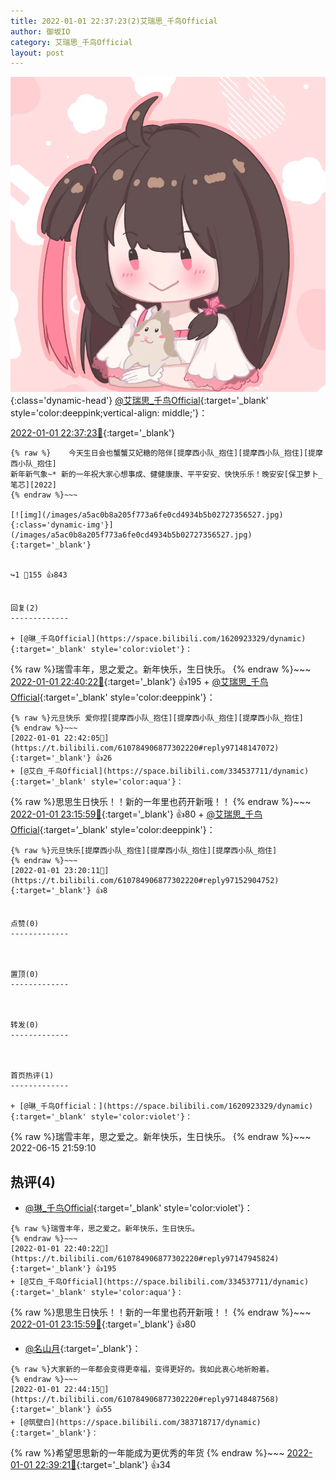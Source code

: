 ```yaml
---
title: 2022-01-01 22:37:23(2)艾瑞思_千鸟Official
author: 御坂IO
category: 艾瑞思_千鸟Official
layout: post
---
```


![img](/images/7e08840c56f251de28bdf766b647bd5fe9a5d50a.jpg){:class='dynamic-head'}
[@艾瑞思_千鸟Official](https://space.bilibili.com/1090010845/dynamic){:target='_blank' style='color:deeppink;vertical-align: middle;'}：

[2022-01-01 22:37:23🔗](https://t.bilibili.com/610784906877302220){:target='_blank'}

~~~
{% raw %}    今天生日会也蟹蟹艾妃糖的陪伴[提摩西小队_抱住][提摩西小队_抱住][提摩西小队_抱住]
新年新气象~* 新的一年祝大家心想事成、健健康康、平平安安、快快乐乐！晚安安[保卫萝卜_笔芯][2022]
{% endraw %}~~~

[![img](/images/a5ac0b8a205f773a6fe0cd4934b5b02727356527.jpg){:class='dynamic-img'}](/images/a5ac0b8a205f773a6fe0cd4934b5b02727356527.jpg){:target='_blank'}


↪️1 💬155 👍843


回复(2)
-------------

+ [@琳_千鸟Official](https://space.bilibili.com/1620923329/dynamic){:target='_blank' style='color:violet'}：
~~~
{% raw %}瑞雪丰年，思之爱之。新年快乐，生日快乐。
{% endraw %}~~~
[2022-01-01 22:40:22🔗](https://t.bilibili.com/610784906877302220#reply97147945824){:target='_blank'} 👍195
    + [@艾瑞思_千鸟Official](https://space.bilibili.com/1090010845/dynamic){:target='_blank' style='color:deeppink'}：
~~~
{% raw %}元旦快乐 爱你捏[提摩西小队_抱住][提摩西小队_抱住][提摩西小队_抱住]
{% endraw %}~~~
[2022-01-01 22:42:05🔗](https://t.bilibili.com/610784906877302220#reply97148147072){:target='_blank'} 👍26
+ [@艾白_千鸟Official](https://space.bilibili.com/334537711/dynamic){:target='_blank' style='color:aqua'}：
~~~
{% raw %}思思生日快乐！！新的一年里也药开新哦！！
{% endraw %}~~~
[2022-01-01 23:15:59🔗](https://t.bilibili.com/610784906877302220#reply97152385936){:target='_blank'} 👍80
    + [@艾瑞思_千鸟Official](https://space.bilibili.com/1090010845/dynamic){:target='_blank' style='color:deeppink'}：
~~~
{% raw %}元旦快乐[提摩西小队_抱住][提摩西小队_抱住][提摩西小队_抱住]
{% endraw %}~~~
[2022-01-01 23:20:11🔗](https://t.bilibili.com/610784906877302220#reply97152904752){:target='_blank'} 👍8


点赞(0)
-------------



置顶(0)
-------------



转发(0)
-------------



首页热评(1)
-------------

+ [@琳_千鸟Official：](https://space.bilibili.com/1620923329/dynamic){:target='_blank' style='color:violet'}：
~~~
{% raw %}瑞雪丰年，思之爱之。新年快乐，生日快乐。
{% endraw %}~~~
2022-06-15 21:59:10


热评(4)
-------------

+ [@琳_千鸟Official](https://space.bilibili.com/1620923329/dynamic){:target='_blank' style='color:violet'}：
~~~
{% raw %}瑞雪丰年，思之爱之。新年快乐，生日快乐。
{% endraw %}~~~
[2022-01-01 22:40:22🔗](https://t.bilibili.com/610784906877302220#reply97147945824){:target='_blank'} 👍195
+ [@艾白_千鸟Official](https://space.bilibili.com/334537711/dynamic){:target='_blank' style='color:aqua'}：
~~~
{% raw %}思思生日快乐！！新的一年里也药开新哦！！
{% endraw %}~~~
[2022-01-01 23:15:59🔗](https://t.bilibili.com/610784906877302220#reply97152385936){:target='_blank'} 👍80
+ [@名山月](https://space.bilibili.com/12299592/dynamic){:target='_blank'}：
~~~
{% raw %}大家新的一年都会变得更幸福，变得更好的。我如此衷心地祈盼着。
{% endraw %}~~~
[2022-01-01 22:44:15🔗](https://t.bilibili.com/610784906877302220#reply97148487568){:target='_blank'} 👍55
+ [@筑壁白](https://space.bilibili.com/383718717/dynamic){:target='_blank'}：
~~~
{% raw %}希望思思新的一年能成为更优秀的年货
{% endraw %}~~~
[2022-01-01 22:39:21🔗](https://t.bilibili.com/610784906877302220#reply97147867792){:target='_blank'} 👍34


